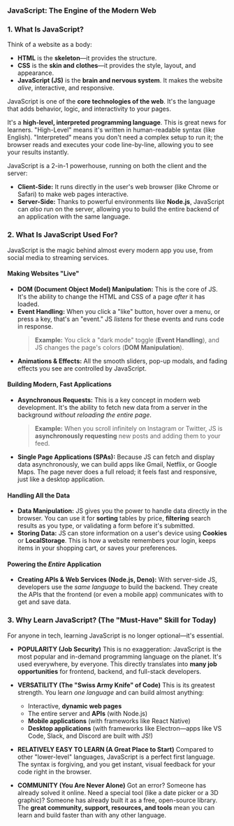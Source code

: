 ### **JavaScript: The Engine of the Modern Web**

### 1. What Is JavaScript?

Think of a website as a body:
* **HTML** is the **skeleton**—it provides the structure.
* **CSS** is the **skin and clothes**—it provides the style, layout, and appearance.
* **JavaScript (JS)** is the **brain and nervous system**. It makes the website *alive*, interactive, and responsive.

JavaScript is one of the **core technologies of the web**. It's the language that adds behavior, logic, and interactivity to your pages.

It's a **high-level, interpreted programming language**. This is great news for learners. "High-Level" means it's written in human-readable syntax (like English). "Interpreted" means you don't need a complex setup to run it; the browser reads and executes your code line-by-line, allowing you to see your results instantly.

JavaScript is a 2-in-1 powerhouse, running on both the client and the server:
* **Client-Side:** It runs directly in the user's web browser (like Chrome or Safari) to make web pages interactive.
* **Server-Side:** Thanks to powerful environments like **Node.js**, JavaScript can *also* run on the server, allowing you to build the entire backend of an application with the same language.

### 2. What Is JavaScript Used For?

JavaScript is the magic behind almost every modern app you use, from social media to streaming services.

#### Making Websites "Live"
* **DOM (Document Object Model) Manipulation:** This is the core of JS. It's the ability to change the HTML and CSS of a page *after* it has loaded.
* **Event Handling:** When you click a "like" button, hover over a menu, or press a key, that's an "event." JS *listens* for these events and runs code in response.
    > **Example:** You click a "dark mode" toggle (**Event Handling**), and JS changes the page's colors (**DOM Manipulation**).
* **Animations & Effects:** All the smooth sliders, pop-up modals, and fading effects you see are controlled by JavaScript.

#### Building Modern, Fast Applications
* **Asynchronous Requests:** This is a key concept in modern web development. It's the ability to fetch new data from a server in the background *without reloading the entire page*.
    > **Example:** When you scroll infinitely on Instagram or Twitter, JS is **asynchronously requesting** new posts and adding them to your feed.
* **Single Page Applications (SPAs):** Because JS can fetch and display data asynchronously, we can build apps like Gmail, Netflix, or Google Maps. The page never does a full reload; it feels fast and responsive, just like a desktop application.

#### Handling All the Data
* **Data Manipulation:** JS gives you the power to handle data directly in the browser. You can use it for **sorting** tables by price, **filtering** search results as you type, or validating a form before it's submitted.
* **Storing Data:** JS can store information on a user's device using **Cookies** or **LocalStorage**. This is how a website remembers your login, keeps items in your shopping cart, or saves your preferences.

#### Powering the *Entire* Application
* **Creating APIs & Web Services (Node.js, Deno):** With server-side JS, developers use the *same language* to build the backend. They create the APIs that the frontend (or even a mobile app) communicates with to get and save data.

### 3. Why Learn JavaScript? (The "Must-Have" Skill for Today)

For anyone in tech, learning JavaScript is no longer optional—it's essential.

* **POPULARITY (Job Security)**
    This is no exaggeration: JavaScript is the most popular and in-demand programming language on the planet. It's used everywhere, by everyone. This directly translates into **many job opportunities** for frontend, backend, and full-stack developers.

* **VERSATILITY (The "Swiss Army Knife" of Code)**
    This is its greatest strength. You learn *one language* and can build almost anything:
    * Interactive, **dynamic web pages**
    * The entire server and **APIs** (with Node.js)
    * **Mobile applications** (with frameworks like React Native)
    * **Desktop applications** (with frameworks like Electron—apps like VS Code, Slack, and Discord are built with JS!)

* **RELATIVELY EASY TO LEARN (A Great Place to Start)**
    Compared to other "lower-level" languages, JavaScript is a perfect first language. The syntax is forgiving, and you get instant, visual feedback for your code right in the browser.

* **COMMUNITY (You Are Never Alone)**
    Got an error? Someone has already solved it online. Need a special tool (like a date picker or a 3D graphic)? Someone has already built it as a free, open-source library. The **great community, support, resources, and tools** mean you can learn and build faster than with any other language.